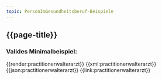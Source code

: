 ```yaml
---
topic: PersonImGesundheitsberuf-Beispiele
---
```


## {{page-title}}

### Valides Minimalbeispiel:

<tabs>
    <tab title="Übersicht">      
        {{render:practitionerwalterarzt}}
    </tab>
    <tab title="XML">      
        {{xml:practitionerwalterarzt}}
    </tab>
    <tab title="JSON">
        {{json:practitionerwalterarzt}}
    </tab>
    <tab title="Link">
        {{link:practitionerwalterarzt}}
    </tab>
</tabs>

